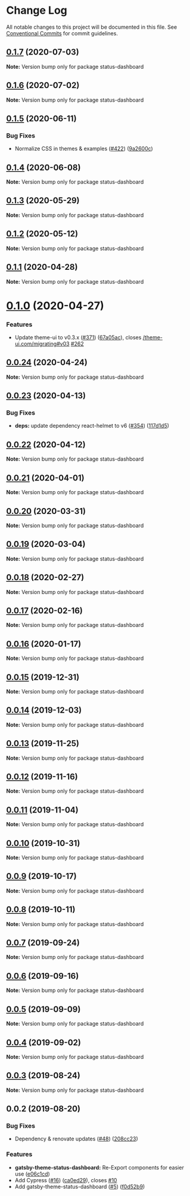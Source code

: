 # Change Log

All notable changes to this project will be documented in this file.
See [Conventional Commits](https://conventionalcommits.org) for commit guidelines.

## [0.1.7](https://github.com/LekoArts/gatsby-themes/compare/status-dashboard@0.1.6...status-dashboard@0.1.7) (2020-07-03)

**Note:** Version bump only for package status-dashboard





## [0.1.6](https://github.com/LekoArts/gatsby-themes/compare/status-dashboard@0.1.5...status-dashboard@0.1.6) (2020-07-02)

**Note:** Version bump only for package status-dashboard





## [0.1.5](https://github.com/LekoArts/gatsby-themes/compare/status-dashboard@0.1.4...status-dashboard@0.1.5) (2020-06-11)


### Bug Fixes

* Normalize CSS in themes & examples ([#422](https://github.com/LekoArts/gatsby-themes/issues/422)) ([9a2600c](https://github.com/LekoArts/gatsby-themes/commit/9a2600cc45d0f6729799183116f1b87d3c943749))





## [0.1.4](https://github.com/LekoArts/gatsby-themes/compare/status-dashboard@0.1.3...status-dashboard@0.1.4) (2020-06-08)

**Note:** Version bump only for package status-dashboard





## [0.1.3](https://github.com/LekoArts/gatsby-themes/compare/status-dashboard@0.1.2...status-dashboard@0.1.3) (2020-05-29)

**Note:** Version bump only for package status-dashboard





## [0.1.2](https://github.com/LekoArts/gatsby-themes/compare/status-dashboard@0.1.1...status-dashboard@0.1.2) (2020-05-12)

**Note:** Version bump only for package status-dashboard





## [0.1.1](https://github.com/LekoArts/gatsby-themes/compare/status-dashboard@0.1.0...status-dashboard@0.1.1) (2020-04-28)

**Note:** Version bump only for package status-dashboard





# [0.1.0](https://github.com/LekoArts/gatsby-themes/compare/status-dashboard@0.0.24...status-dashboard@0.1.0) (2020-04-27)


### Features

* Update theme-ui to v0.3.x ([#371](https://github.com/LekoArts/gatsby-themes/issues/371)) ([67a05ac](https://github.com/LekoArts/gatsby-themes/commit/67a05ac3e1deaddfe38591739e7f50f56d49d109)), closes [/theme-ui.com/migrating#v03](https://github.com//theme-ui.com/migrating/issues/v03) [#262](https://github.com/LekoArts/gatsby-themes/issues/262)





## [0.0.24](https://github.com/LekoArts/gatsby-themes/compare/status-dashboard@0.0.23...status-dashboard@0.0.24) (2020-04-24)

**Note:** Version bump only for package status-dashboard





## [0.0.23](https://github.com/LekoArts/gatsby-themes/compare/status-dashboard@0.0.22...status-dashboard@0.0.23) (2020-04-13)


### Bug Fixes

* **deps:** update dependency react-helmet to v6 ([#354](https://github.com/LekoArts/gatsby-themes/issues/354)) ([117d1d5](https://github.com/LekoArts/gatsby-themes/commit/117d1d5a6989d763c89137d8a9f0fb55f55efdee))





## [0.0.22](https://github.com/LekoArts/gatsby-themes/compare/status-dashboard@0.0.21...status-dashboard@0.0.22) (2020-04-12)

**Note:** Version bump only for package status-dashboard





## [0.0.21](https://github.com/LekoArts/gatsby-themes/compare/status-dashboard@0.0.20...status-dashboard@0.0.21) (2020-04-01)

**Note:** Version bump only for package status-dashboard





## [0.0.20](https://github.com/LekoArts/gatsby-themes/compare/status-dashboard@0.0.19...status-dashboard@0.0.20) (2020-03-31)

**Note:** Version bump only for package status-dashboard





## [0.0.19](https://github.com/LekoArts/gatsby-themes/compare/status-dashboard@0.0.18...status-dashboard@0.0.19) (2020-03-04)

**Note:** Version bump only for package status-dashboard





## [0.0.18](https://github.com/LekoArts/gatsby-themes/compare/status-dashboard@0.0.17...status-dashboard@0.0.18) (2020-02-27)

**Note:** Version bump only for package status-dashboard





## [0.0.17](https://github.com/LekoArts/gatsby-themes/compare/status-dashboard@0.0.16...status-dashboard@0.0.17) (2020-02-16)

**Note:** Version bump only for package status-dashboard





## [0.0.16](https://github.com/LekoArts/gatsby-themes/compare/status-dashboard@0.0.15...status-dashboard@0.0.16) (2020-01-17)

**Note:** Version bump only for package status-dashboard





## [0.0.15](https://github.com/LekoArts/gatsby-themes/compare/status-dashboard@0.0.14...status-dashboard@0.0.15) (2019-12-31)

**Note:** Version bump only for package status-dashboard





## [0.0.14](https://github.com/LekoArts/gatsby-themes/compare/status-dashboard@0.0.13...status-dashboard@0.0.14) (2019-12-03)

**Note:** Version bump only for package status-dashboard





## [0.0.13](https://github.com/LekoArts/gatsby-themes/compare/status-dashboard@0.0.12...status-dashboard@0.0.13) (2019-11-25)

**Note:** Version bump only for package status-dashboard





## [0.0.12](https://github.com/LekoArts/gatsby-themes/compare/status-dashboard@0.0.11...status-dashboard@0.0.12) (2019-11-16)

**Note:** Version bump only for package status-dashboard





## [0.0.11](https://github.com/LekoArts/gatsby-themes/compare/status-dashboard@0.0.10...status-dashboard@0.0.11) (2019-11-04)

**Note:** Version bump only for package status-dashboard





## [0.0.10](https://github.com/LekoArts/gatsby-themes/compare/status-dashboard@0.0.9...status-dashboard@0.0.10) (2019-10-31)

**Note:** Version bump only for package status-dashboard





## [0.0.9](https://github.com/LekoArts/gatsby-themes/compare/status-dashboard@0.0.8...status-dashboard@0.0.9) (2019-10-17)

**Note:** Version bump only for package status-dashboard





## [0.0.8](https://github.com/LekoArts/gatsby-themes/compare/status-dashboard@0.0.7...status-dashboard@0.0.8) (2019-10-11)

**Note:** Version bump only for package status-dashboard





## [0.0.7](https://github.com/LekoArts/gatsby-themes/compare/status-dashboard@0.0.6...status-dashboard@0.0.7) (2019-09-24)

**Note:** Version bump only for package status-dashboard





## [0.0.6](https://github.com/LekoArts/gatsby-themes/compare/status-dashboard@0.0.5...status-dashboard@0.0.6) (2019-09-16)

**Note:** Version bump only for package status-dashboard





## [0.0.5](https://github.com/LekoArts/gatsby-themes/compare/status-dashboard@0.0.4...status-dashboard@0.0.5) (2019-09-09)

**Note:** Version bump only for package status-dashboard





## [0.0.4](https://github.com/LekoArts/gatsby-themes/compare/status-dashboard@0.0.3...status-dashboard@0.0.4) (2019-09-02)

**Note:** Version bump only for package status-dashboard





## [0.0.3](https://github.com/LekoArts/gatsby-themes/compare/status-dashboard@0.0.2...status-dashboard@0.0.3) (2019-08-24)

**Note:** Version bump only for package status-dashboard





## 0.0.2 (2019-08-20)


### Bug Fixes

* Dependency & renovate updates ([#48](https://github.com/LekoArts/gatsby-themes/issues/48)) ([208cc23](https://github.com/LekoArts/gatsby-themes/commit/208cc23))


### Features

* **gatsby-theme-status-dashboard:** Re-Export components for easier use ([e06c1cd](https://github.com/LekoArts/gatsby-themes/commit/e06c1cd))
* Add Cypress ([#16](https://github.com/LekoArts/gatsby-themes/issues/16)) ([ca0ed29](https://github.com/LekoArts/gatsby-themes/commit/ca0ed29)), closes [#10](https://github.com/LekoArts/gatsby-themes/issues/10)
* Add gatsby-theme-status-dashboard ([#5](https://github.com/LekoArts/gatsby-themes/issues/5)) ([f0d52b9](https://github.com/LekoArts/gatsby-themes/commit/f0d52b9))
